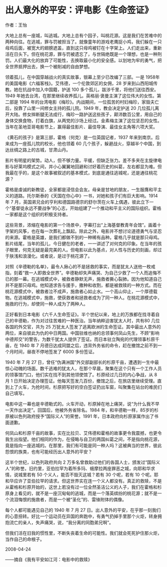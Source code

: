 # 出人意外的平安：评电影《生命签证》

作者：王怡

大地上总有一座城，叫逃城。大地上总有个园子，叫桃花源。这是我们在苦难中的两种向往。在逃城，罪与罚被担当了。就像童年的游戏老鹰捉小鸡，我们躲在一只母鸡后面，被宽大的翅膀遮盖，直到这只母鸡被钉在十字架上。人们走出来，重新活在日头下。但在桃花源，罪与罚被遗忘了，与世隔绝既是一个理想，也是一种刑罚。人们最大化的放弃了可能性，去换取最小化的安全感。以划地为牢的勇气，把全世界抵押出去，换一个被削减的自由梦想。

领着孤儿，在中国穿越战火的真实故事，银幕上至少已改编了三部。一是 1958年的美国电影《六福客栈》。艾伟德，一个伦敦郊区的女佣，28 岁来到山西阳城传教。她在抗战中加入中国籍，护送 100 多个孤儿，跋涉千里，将他们送往西安。1949 年她去台湾，在那里继续收养孤儿。英格丽·褒曼主演了这位伟大的女性。第二部是 1994 年的台湾电影《梅珍》。内战期间，一位孤苦的村妇梅珍，家毁夫亡后，投靠了山里一间修女主持的孤儿院。1949 年，教会决定护送 20 几位孤儿离开大陆。修女摔断腿无法成行，梅珍一路护送这些孩子，颠沛数百公里，用自己的身体交换食物，打着白旗，从两党的沙场上经过。金素梅主演了这位坚忍的女性。当年在圣地亚哥电影节上，赢得最佳影片、最佳导演、最佳女主角等六项大奖。

《黄石的孩子》是第三部，霍格（何克）是一位英国记者，1937 年来到南京。后来成为一座孤儿院的校长，他也领着 60 几个孩子，躲避战火，穿越半个中国，到达丝绸之路上的古城，甘肃山丹。

影片有明星的架势。动人，但不够力量。平缓，但缺乏张力。差不多夹在主旋律电影与好莱坞模式之间，并小心翼翼地回避和讨好着历史的纠葛，左右都显为难。但我最在乎的，是这个故事被叙述的基本模式，到底是通往逃城呢，还是通往桃花源？

霍格是虔诚的新教徒，全家都是浸信会会友。母亲是甘地的朋友，一生服膺和平主义的道路。托尔斯泰的《天国在你心中》一书，对她和孩子们有巨大影响。1914 年 7 月，英国弟兄会的亨利和德国路德宗的舒尔茨在火车上偶遇，彼此立下一个“基督徒永远不要战争”的心志，开始组建了一个推动和平主义的国际组织。霍格一家都是这个组织的积极支持者。

这些背景，浓缩在电影的第一个场景中，字幕打出“上海基督教青年会馆”。画着十字架的风筝，也在每一次葬礼上飘起。除此之外，电影并不想讨论道德勇气与坚忍的来源。霍格是英雄，是我们都做不到的一种稀有品种。霍格几乎就是那只母鸡。影片结尾，当年的孤儿，今日健在的老者，一一讲述了对何克的印象。在当年的孩子眼里，何克无疑是最完美的人。但电影以此为基点，对人性与历史的刻画，却过于肤浅和浪漫化。或者说，是过于桃花源了。

对照《辛德勒的名单》，最令人揪心的不是拯救的事实，而是犹太人送他一枚戒指，刻着“救一人即救全世界”。辛德勒却失声痛哭、为自己少救了一个人而追悔不已的那一幕。在逃城模式中，被救者静默无声，施救者撕心裂肺。因为他知道自己并不是那只母鸡。他知道求告与援手，撒种和收割，都是被救赎的一种方式。而在桃花源模式中，被救者泣不成声，施救者心如止水。一个高山仰止，一个厚德载物。在逃城模式中，施救，使获救者和拯救者成为了同一种人。在桃花源模式中，施救的行为，却使同一种人成为了两种人。

正好看到日本电影《六千人生命签证》。半个世纪以来，地上的万族都在找寻着自己的辛德勒，作为对过往苦难的一种医治。当年纳粹迫害犹太人时，共有80 几位各国的外交官，共为 25 万犹太人签发了逃离欧洲的生命签证。其中最出人意外的两位，来自彼此为仇的中日两国。中国驻维也纳的总领事何凤山先生，不顾“影响中德邦交”的警告，为数千犹太人提供了签证。而日本驻立陶宛的代理领事杉原千亩，在 1940 年 7 月德日达成同盟之后，违背外务省的命令，赶在撤馆之前不到一个月时间，昼夜不停地签发了 6000 多份签证。

1940 年 7 月 27 日，曾任“伪满洲国”外交部副部长的杉原千亩，遭遇到一生中最惊心动魄的场面。数千逃难的犹太人，在那个早晨，聚集在这个只有一个工作人员的领事馆门口，他们实在找不到其他领使馆了。杉原经过几日的内心争战，从 8 月 1 日开始决定办理签证。他每天签发几百份，撤馆之后，在旅店里继续受理。直到上了火车，为抢时间，杉原把写好的空白签证扔出车窗，叫聚集在站台的难民们自己填写。

电影中这一幕也是辛德勒式的。火车开动，杉原掉在地上痛哭，说“为什么我不早一天作出决定”。回国后，他被外务省除名。1984 年，和辛德勒一样，85岁的杉原被以色列政府授予“国际义人”的荣誉。1991 年，日本政府向杉原家属作出了书面道歉。

何凤山和杉原千亩的故事，实在比拉贝、艾伟德和霍格的故事更令我震撼，也更令我生出指望。他们相同的作为，在侵略与自卫的两国纠葛之间，不是指向桃花源，竟是指向一座逃城的。在那里，我们有可能是同一种人吗？这被典当的世界，彼此怨恨的族类，也有可能经历出人意外的平安？

这半个世纪，以色列政府共向 2 万多名曾救助过他们的各国人士，颁发过“国际义人”的称誉。旧约里，亚伯拉罕为着所多玛、蛾摩拉两座罪恶之城，向耶和华求情，说城里若有 50 个义人，能否不毁灭这城？若有 30 个呢，若有 10 个呢。耶和华应许了亚伯拉罕的请求。但这世界实在连一个义人都没有。真正的救赎，不是从霍格和杉原开始的，这世上若没有过一位全然圣洁公义的人子，我们在霍格和杉原身上看见的，就不是一座沉甸甸的逃城，而是一个落英缤纷的桃花源；就不是一个流泪悔恨的施救者，而是一个被“圣化”的、雷锋附体的偶像。

每个人都可能遇见自己的 1940 年 7 月 27 日。出人意外的平安，在乎那一刻我们的心意扭转。好比一个运动员在异国的奔跑中，有勇气扔掉手里那个火炬，转身拥抱流亡的亲人，失声痛哭，说，“我分离的同胞弟兄啊”。

但我们活在旧我的惯性里，不断失丧着生命的可能性。我们就会死死护住那火炬，当作自己的命根子。

2008-04-24

——摘自《我有平安如江河：电影中的救赎》
